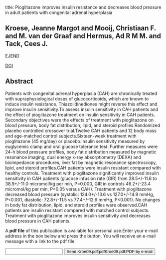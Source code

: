 title: Pioglitazone improves insulin resistance and decreases blood pressure in adult patients with congenital adrenal hyperplasia

## Kroese, Jeanne Margot and Mooij, Christiaan F. and M. van der Graaf and Hermus, Ad R M M. and Tack, Cees J.
EJEND

<a href="https://doi.org/10.1530/EJE-09-0523">DOI</a>

## Abstract
Patients with congenital adrenal hyperplasia (CAH) are chronically treated with supraphysiological doses of glucocorticoids, which are known to induce insulin resistance. Thiazolidinediones might reverse this effect and improve insulin sensitivity.To assess insulin sensitivity in CAH patients and the effect of pioglitazone treatment on insulin sensitivity in CAH patients. Secondary objectives were the effects of treatment with pioglitazone on blood pressure, body fat distribution, lipid, and steroid profiles.Randomized placebo controlled crossover trial.Twelve CAH patients and 12 body mass and age-matched control subjects.Sixteen-week treatment with pioglitazone (45 mg/day) or placebo.Insulin sensitivity measured by euglycemic clamp and oral glucose tolerance test. Further measures were 24-h blood pressure profiles, body fat distribution measured by magnetic resonance imaging, dual energy x-ray absorptiometry (DEXA) and bioimpedance procedures, liver fat by magnetic resonance spectroscopy, lipid, and steroid profiles.CAH patients were insulin resistant compared with healthy controls. Treatment with pioglitazone significantly improved insulin sensitivity in CAH patients (glucose infusion rate (GIR) from 28.5+/-11.6 to 38.9+/-11.0 micromol/kg per min, P=0.000, GIR in controls 46.2+/-23.4 micromol/kg per min, P<0.05 versus CAH). Treatment with pioglitazone decreased blood pressure (systolic: 124.0+/-13.6 vs 127.0+/-14.9 mmHg, P<0.001, diastolic: 72.8+/-11.5 vs 77.4+/-12.6 mmHg, P<0.001). No changes in body fat distribution, lipid, and steroid profiles were observed.CAH patients are insulin resistant compared with matched control subjects. Treatment with pioglitazone improves insulin sensitivity and decreases blood pressure in CAH patients.

A <b>pdf file</b> of this publication is available for personal use.Enter your e-mail address in the box below and press the button. You will receive an e-mail message with a link to the pdf file.
<form action="sender.php">  <input type="text" name="email">  <input type="submit" value="Send Kroe09.pdf:pdfKroe09.pdf:PDF by e-mail"></form>